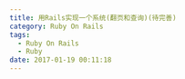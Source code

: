 ```yaml
---
title: 用Rails实现一个系统(翻页和查询)(待完善)
category: Ruby On Rails
tags:
  - Ruby On Rails
  - Ruby
date: 2017-01-19 00:11:18
---
```

